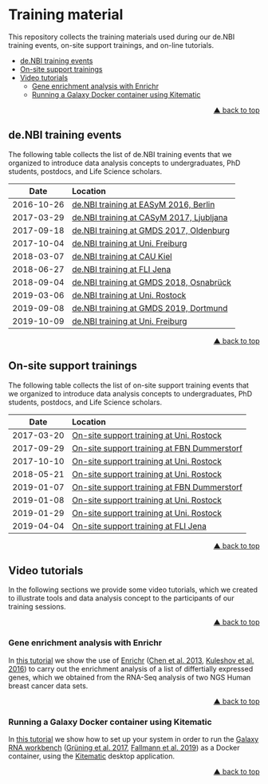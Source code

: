 <div id="top"></div>


# Training material

This repository collects the training materials used during our de.NBI training
events, on-site support trainings, and on-line tutorials.

- [de.NBI training events](#deNBI-training-events)
- [On-site support trainings](#on-site-support-trainings)
- [Video tutorials](#video-tutorials)
  - [Gene enrichment analysis with Enrichr](#gene-enrichment-analysis-with-enrichr)
  - [Running a Galaxy Docker container using Kitematic](#running-a-galaxy-docker-container-using-kitematic)
<p align="right"><a href="#top">&#x25B2; back to top</a></p>


## de.NBI training events

The following table collects the list of de.NBI training events that we
organized to introduce data analysis concepts to undergraduates, PhD students,
postdocs, and Life Science scholars.

| **Date** | **Location** |
| :---: | :--- |
| 2016-10-26 | [de.NBI training at EASyM 2016, Berlin](https://github.com/destairdenbi/training-material/tree/master/2016-10-26-easym-berlin) |
| 2017-03-29 | [de.NBI training at CASyM 2017, Ljubljana](https://github.com/destairdenbi/training-material/tree/master/2017-03-29-casym-ljubljana) |
| 2017-09-18 | [de.NBI training at GMDS 2017, Oldenburg](https://github.com/destairdenbi/training-material/tree/master/2017-09-18-gmds-oldenburg) |
| 2017-10-04 | [de.NBI training at Uni. Freiburg](https://github.com/destairdenbi/training-material/tree/master/2017-10-04-freiburg) |
| 2018-03-07 | [de.NBI training at CAU Kiel](https://github.com/destairdenbi/training-material/tree/master/2018-03-07-kiel) |
| 2018-06-27 | [de.NBI training at FLI Jena](https://github.com/destairdenbi/training-material/tree/master/2018-06-27-jena) |
| 2018-09-04 | [de.NBI training at GMDS 2018, Osnabrück](https://github.com/destairdenbi/training-material/tree/master/2018-09-04-gmds-osnabrueck) |
| 2019-03-06 | [de.NBI training at Uni. Rostock](https://github.com/destairdenbi/training-material/tree/master/2019-03-06-rostock) |
| 2019-09-08 | [de.NBI training at GMDS 2019, Dortmund](https://github.com/destairdenbi/training-material/tree/master/2019-09-08-gmds-dortmund) |
| 2019-10-09 | [de.NBI training at Uni. Freiburg](https://github.com/destairdenbi/training-material/tree/master/2019-10-09-freiburg) |
<p align="right"><a href="#top">&#x25B2; back to top</a></p>


## On-site support trainings

The following table collects the list of on-site support training events that
we organized to introduce data analysis concepts to undergraduates, PhD
students, postdocs, and Life Science scholars.

| **Date** | **Location** |
| :---: | :--- |
| 2017-03-20 | [On-site support training at Uni. Rostock](https://github.com/destairdenbi/training-material/tree/master/2017-03-20-rostock) |
| 2017-09-29 | [On-site support training at FBN Dummerstorf](https://github.com/destairdenbi/training-material/tree/master/2017-09-29-dummerstorf) |
| 2017-10-10 | [On-site support training at Uni. Rostock](https://github.com/destairdenbi/training-material/tree/master/2017-10-10-rostock) |
| 2018-05-21 | [On-site support training at Uni. Rostock](https://github.com/destairdenbi/training-material/tree/master/2018-05-21-rostock) |
| 2019-01-07 | [On-site support training at FBN Dummerstorf](https://github.com/destairdenbi/training-material/tree/master/2019-01-07-dummerstorf) |
| 2019-01-08 | [On-site support training at Uni. Rostock](https://github.com/destairdenbi/training-material/tree/master/2019-01-08-rostock) |
| 2019-01-29 | [On-site support training at Uni. Rostock](https://github.com/destairdenbi/training-material/tree/master/2019-01-29-rostock) |
| 2019-04-04 | [On-site support training at FLI Jena](https://github.com/destairdenbi/training-material/tree/master/2019-04-04-jena) |
<p align="right"><a href="#top">&#x25B2; back to top</a></p>


## Video tutorials

In the following sections we provide some video tutorials, which we created to
illustrate tools and data analysis concept to the participants of our training
sessions.
<p align="right"><a href="#top">&#x25B2; back to top</a></p>


### Gene enrichment analysis with Enrichr

In [this tutorial](https://github.com/destairdenbi/trainings/blob/master/video-tutorials/enrichr.md)
we show the use of [Enrichr](https://amp.pharm.mssm.edu/Enrichr)
([Chen et al. 2013](https://doi.org/10.1186/1471-2105-14-128),
[Kuleshov et al. 2016](https://doi.org/10.1093/nar/gkw377)) to carry out the
enrichment analysis of a list of differtially expressed genes, which we
obtained from the RNA-Seq analysis of two NGS Human breast cancer data sets.
<p align="right"><a href="#top">&#x25B2; back to top</a></p>


### Running a Galaxy Docker container using Kitematic

In [this tutorial](https://github.com/destairdenbi/trainings/blob/master/video-tutorials/galaxy-docker-kitematic.md)
we show how to set up your system in order to run the [Galaxy RNA workbench](https://github.com/bgruening/galaxy-rna-workbench)
([Grüning et al. 2017](https://doi.org/10.1093/nar/gkx409),
[Fallmann et al. 2019](https://doi.org/10.1093/nar/gkz353)) as a Docker
container, using the [Kitematic](https://kitematic.com/) desktop
application.
<p align="right"><a href="#top">&#x25B2; back to top</a></p>

